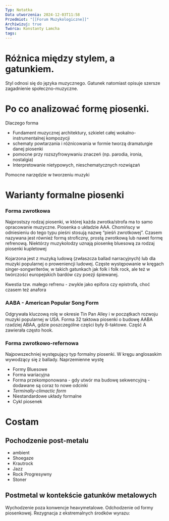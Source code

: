 ```yaml
---
Typ: Notatka
Data utworzenia: 2024-12-03T11:58
Przedmiot: "[[Forum Muzykologiczne]]"
Archiwizuj: true
Twórca: Konstanty Lamcha
tags:
---
```

# Różnica między stylem, a gatunkiem.

Styl odnosi się do języka muzycznego. Gatunek natomiast opisuje szersze zagadnienie społeczno-muzyczne.

# Po co analizować formę piosenki.

Dlaczego forma

- Fundament muzycznej architektury, szkielet całej wokalno-instrumentalnej kompozycji
- schematy powtarzania i różnicowania w formie tworzą dramaturgie danej piosenki
- pomocne przy rozszyfrowywaniu znaczeń (np. parodia, ironia, nostalgia)
- Interpretowanie nietypowych, nieschematycznych rozwiązań

Pomocne narzędzie w tworzeniu muzyki

# Warianty formalne piosenki

### Forma zwrotkowa

Najprostszy rodzaj piosenki, w której każda zwrotka/strofa ma to samo opracowanie muzyczne. Piosenka o układzie AAA. Chomińscy w odniesieniu do tego typu pieśni stosują nazwę “pieśń zwrotkowej”. Czasem nazywana jest również formą stroficzny, prostą zwrotkową lub nawet formę refrenową. Niektórzy muzykolodzy uznają piosenkę bluesową za rodzaj piosenki kupletowej

Kojarzona jest z muzyką ludową (zwłaszcza ballad narracyjnych) lub dla muzyki popularnej o proweniencji ludowej. Częste występowanie w kręgach singer-songwriterów, w takich gatunkach jak folk i folk rock, ale też w twórczości europejskich bardów czy poezji śpiewanej.

Kwestia tzw. małego refrenu - zwykle jako epifora czy epistrofa, choć czasem też anafora

### AABA - American Popular Song Form

Odgrywała kluczową rolę w okresie Tin Pan Alley i w początkach rozwoju muzyki popularnej w USA. Forma 32 taktowa piosenki o budowę AABA rzadziej ABAA, gdzie poszczególne części były 8-taktowe. Część A zawierała często hook.

### Forma zwrotkowo-refernowa

Najpowszechniej występujący typ formalny piosenki. W kręgu anglosaskim wywodzący się z ballady. Naprzemienne wystę

- Formy Bluesowe
- Forma wariacyjna
- Forma przekomponowana - gdy utwór ma budowę sekwencyjną - dodawane są coraz to nowe odcinki
- _Terminally-climactic form_
- Niestandardowe układy formalne
- Cykl piosenek

# Costam

## Pochodzenie post-metalu

- ambient
- Shoegaze
- Krautrock
- Jazz
- Rock Progresywny
- Stoner

## Postmetal w kontekście gatunków metalowych

Wychodzenie poza konwencje heavymetalowe. Odchodzenie od formy piosenkowej. Rezygnacja z ekstremalnych środków wyrazu: